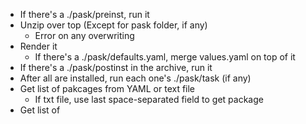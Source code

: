 - If there's a ./pask/preinst, run it
- Unzip over top (Except for pask folder, if any)
  - Error on any overwriting
- Render it
  - If there's a ./pask/defaults.yaml, merge values.yaml on top of it
- If there's a ./pask/postinst in the archive, run it
- After all are installed, run each one's ./pask/task (if any)
- Get list of pakcages from YAML or text file
  - If txt file, use last space-separated field to get package
- Get list of 
